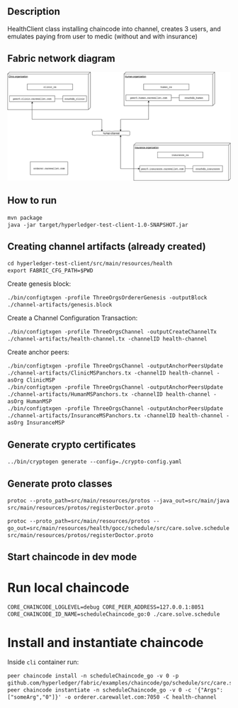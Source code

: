## Description

HealthClient class installing chaincode into channel, creates 3 users, and emulates paying from user to medic (without and with insurance) 


## Fabric network diagram

![Diagram](hyperledger-fabric-diagram.png)

## How to run

```
mvn package
java -jar target/hyperledger-test-client-1.0-SNAPSHOT.jar 
```

## Creating channel artifacts (already created)

```
cd hyperledger-test-client/src/main/resources/health
export FABRIC_CFG_PATH=$PWD
```

Create genesis block:
```
./bin/configtxgen -profile ThreeOrgsOrdererGenesis -outputBlock ./channel-artifacts/genesis.block
```

Create a Channel Configuration Transaction:
```
./bin/configtxgen -profile ThreeOrgsChannel -outputCreateChannelTx ./channel-artifacts/health-channel.tx -channelID health-channel
```

Create anchor peers:
```
./bin/configtxgen -profile ThreeOrgsChannel -outputAnchorPeersUpdate ./channel-artifacts/ClinicMSPanchors.tx -channelID health-channel -asOrg ClinicMSP
./bin/configtxgen -profile ThreeOrgsChannel -outputAnchorPeersUpdate ./channel-artifacts/HumanMSPanchors.tx -channelID health-channel -asOrg HumanMSP
./bin/configtxgen -profile ThreeOrgsChannel -outputAnchorPeersUpdate ./channel-artifacts/InsuranceMSPanchors.tx -channelID health-channel -asOrg InsuranceMSP
```

## Generate crypto certificates

```
../bin/cryptogen generate --config=./crypto-config.yaml
```

## Generate proto classes

```
protoc --proto_path=src/main/resources/protos --java_out=src/main/java src/main/resources/protos/registerDoctor.proto
```

```
protoc --proto_path=src/main/resources/protos --go_out=src/main/resources/health/gocc/schedule/src/care.solve.schedule src/main/resources/protos/registerDoctor.proto
```

## Start chaincode in dev mode

# Run local chaincode
```
CORE_CHAINCODE_LOGLEVEL=debug CORE_PEER_ADDRESS=127.0.0.1:8051 CORE_CHAINCODE_ID_NAME=scheduleChaincode_go:0 ./care.solve.schedule 
```

# Install and instantiate chaincode
Inside `cli` container run:
```
peer chaincode install -n scheduleChaincode_go -v 0 -p github.com/hyperledger/fabric/examples/chaincode/go/schedule/src/care.solve.schedule
peer chaincode instantiate -n scheduleChaincode_go -v 0 -c '{"Args":["someArg","0"]}' -o orderer.carewallet.com:7050 -C health-channel
```

